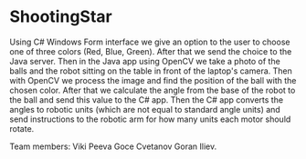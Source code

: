 # ShootingStar
Using C# Windows Form interface we give an option to the user to choose one of three colors (Red, Blue, Green). After that we send the choice to the Java server. Then in the Java app using OpenCV we take a photo of the balls and the robot sitting on the table in front of the laptop's camera. Then with OpenCV we process the image and find the position of the ball with the chosen color. After that we calculate the angle from the base of the robot to the ball and send this value to the C# app. Then the C# app converts the angles to robotic units (which are not equal to standard angle units) and send instructions to the robotic arm for how many units each motor should rotate.

Team members:
Viki Peeva
Goce Cvetanov
Goran Iliev.
